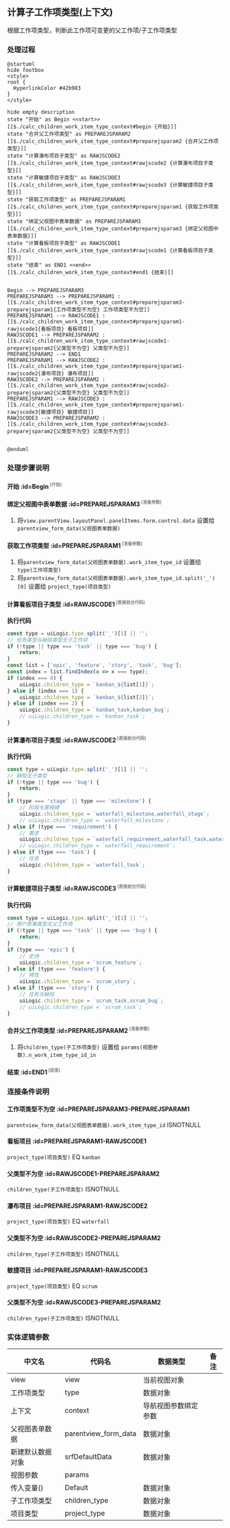 ## 计算子工作项类型(上下文) <!-- {docsify-ignore-all} -->

   根据工作项类型，判断此工作项可变更的父工作项/子工作项类型

### 处理过程

```plantuml
@startuml
hide footbox
<style>
root {
  HyperlinkColor #42b983
}
</style>

hide empty description
state "开始" as Begin <<start>> [[$./calc_children_work_item_type_context#begin {开始}]]
state "合并父工作项类型" as PREPAREJSPARAM2  [[$./calc_children_work_item_type_context#preparejsparam2 {合并父工作项类型}]]
state "计算瀑布项目子类型" as RAWJSCODE2  [[$./calc_children_work_item_type_context#rawjscode2 {计算瀑布项目子类型}]]
state "计算敏捷项目子类型" as RAWJSCODE3  [[$./calc_children_work_item_type_context#rawjscode3 {计算敏捷项目子类型}]]
state "获取工作项类型" as PREPAREJSPARAM1  [[$./calc_children_work_item_type_context#preparejsparam1 {获取工作项类型}]]
state "绑定父视图中表单数据" as PREPAREJSPARAM3  [[$./calc_children_work_item_type_context#preparejsparam3 {绑定父视图中表单数据}]]
state "计算看板项目子类型" as RAWJSCODE1  [[$./calc_children_work_item_type_context#rawjscode1 {计算看板项目子类型}]]
state "结束" as END1 <<end>> [[$./calc_children_work_item_type_context#end1 {结束}]]


Begin --> PREPAREJSPARAM3
PREPAREJSPARAM3 --> PREPAREJSPARAM1 : [[$./calc_children_work_item_type_context#preparejsparam3-preparejsparam1{工作项类型不为空} 工作项类型不为空]]
PREPAREJSPARAM1 --> RAWJSCODE1 : [[$./calc_children_work_item_type_context#preparejsparam1-rawjscode1{看板项目} 看板项目]]
RAWJSCODE1 --> PREPAREJSPARAM2 : [[$./calc_children_work_item_type_context#rawjscode1-preparejsparam2{父类型不为空} 父类型不为空]]
PREPAREJSPARAM2 --> END1
PREPAREJSPARAM1 --> RAWJSCODE2 : [[$./calc_children_work_item_type_context#preparejsparam1-rawjscode2{瀑布项目} 瀑布项目]]
RAWJSCODE2 --> PREPAREJSPARAM2 : [[$./calc_children_work_item_type_context#rawjscode2-preparejsparam2{父类型不为空} 父类型不为空]]
PREPAREJSPARAM1 --> RAWJSCODE3 : [[$./calc_children_work_item_type_context#preparejsparam1-rawjscode3{敏捷项目} 敏捷项目]]
RAWJSCODE3 --> PREPAREJSPARAM2 : [[$./calc_children_work_item_type_context#rawjscode3-preparejsparam2{父类型不为空} 父类型不为空]]


@enduml
```


### 处理步骤说明

#### 开始 :id=Begin<sup class="footnote-symbol"> <font color=gray size=1>[开始]</font></sup>




#### 绑定父视图中表单数据 :id=PREPAREJSPARAM3<sup class="footnote-symbol"> <font color=gray size=1>[准备参数]</font></sup>



1. 将`view.parentView.layoutPanel.panelItems.form.control.data` 设置给  `parentview_form_data(父视图表单数据)`

#### 获取工作项类型 :id=PREPAREJSPARAM1<sup class="footnote-symbol"> <font color=gray size=1>[准备参数]</font></sup>



1. 将`parentview_form_data(父视图表单数据).work_item_type_id` 设置给  `type(工作项类型)`
2. 将`parentview_form_data(父视图表单数据).work_item_type_id.split('_')[0]` 设置给  `project_type(项目类型)`

#### 计算看板项目子类型 :id=RAWJSCODE1<sup class="footnote-symbol"> <font color=gray size=1>[直接前台代码]</font></sup>



<p class="panel-title"><b>执行代码</b></p>

```javascript
const type = uiLogic.type.split('_')[1] || '';
// 任务类型与缺陷类型无子工作项
if (!type || type === 'task' || type === 'bug') {
    return;
}
const list = ['epic', 'feature', 'story', 'task', 'bug'];
const index = list.findIndex(x => x === type);
if (index === 0) {
    uiLogic.children_type = `kanban_${list[1]}`;
} else if (index === 1) {
    uiLogic.children_type = `kanban_${list[2]}`;
} else if (index === 2) {
    uiLogic.children_type = `kanban_task,kanban_bug`;
    // uiLogic.children_type = `kanban_task`;
}
```

#### 计算瀑布项目子类型 :id=RAWJSCODE2<sup class="footnote-symbol"> <font color=gray size=1>[直接前台代码]</font></sup>



<p class="panel-title"><b>执行代码</b></p>

```javascript
const type = uiLogic.type.split('_')[1] || '';
// 缺陷无子类型
if (!type || type === 'bug') {
    return;
}
if (type === 'stage' || type === 'milestone') {
    // 阶段与里程碑
    uiLogic.children_type = `waterfall_milestone,waterfall_stage`;
    // uiLogic.children_type = `waterfall_milestone`;
} else if (type === 'requirement') {
    // 需求
    uiLogic.children_type = `waterfall_requirement,waterfall_task,waterfall_bug`;
    // uiLogic.children_type = `waterfall_requirement`;
} else if (type === 'task') {
    // 任务
    uiLogic.children_type = `waterfall_task`;
}
```

#### 计算敏捷项目子类型 :id=RAWJSCODE3<sup class="footnote-symbol"> <font color=gray size=1>[直接前台代码]</font></sup>



<p class="panel-title"><b>执行代码</b></p>

```javascript
const type = uiLogic.type.split('_')[1] || '';
// 用户故事类型无父工作项
if (!type || type === 'task' || type === 'bug') {
    return;
}
if (type === 'epic') {
    // 史诗
    uiLogic.children_type = `scrum_feature`;
} else if (type === 'feature') {
    // 特性
    uiLogic.children_type = `scrum_story`;
} else if (type === 'story') {
    // 任务与缺陷
    uiLogic.children_type = `scrum_task,scrum_bug`;
    // uiLogic.children_type = `scrum_task`;
}
```

#### 合并父工作项类型 :id=PREPAREJSPARAM2<sup class="footnote-symbol"> <font color=gray size=1>[准备参数]</font></sup>



1. 将`children_type(子工作项类型)` 设置给  `params(视图参数).n_work_item_type_id_in`

#### 结束 :id=END1<sup class="footnote-symbol"> <font color=gray size=1>[结束]</font></sup>




### 连接条件说明
#### 工作项类型不为空 :id=PREPAREJSPARAM3-PREPAREJSPARAM1

```parentview_form_data(父视图表单数据).work_item_type_id``` ISNOTNULL
#### 看板项目 :id=PREPAREJSPARAM1-RAWJSCODE1

```project_type(项目类型)``` EQ ```kanban```
#### 父类型不为空 :id=RAWJSCODE1-PREPAREJSPARAM2

```children_type(子工作项类型)``` ISNOTNULL
#### 瀑布项目 :id=PREPAREJSPARAM1-RAWJSCODE2

```project_type(项目类型)``` EQ ```waterfall```
#### 父类型不为空 :id=RAWJSCODE2-PREPAREJSPARAM2

```children_type(子工作项类型)``` ISNOTNULL
#### 敏捷项目 :id=PREPAREJSPARAM1-RAWJSCODE3

```project_type(项目类型)``` EQ ```scrum```
#### 父类型不为空 :id=RAWJSCODE3-PREPAREJSPARAM2

```children_type(子工作项类型)``` ISNOTNULL


### 实体逻辑参数

|    中文名   |    代码名    |  数据类型      |备注 |
| --------| --------| --------  | --------   |
|view|view|当前视图对象||
|工作项类型|type|数据对象||
|上下文|context|导航视图参数绑定参数||
|父视图表单数据|parentview_form_data|数据对象||
|新建默认数据对象|srfDefaultData|数据对象||
|视图参数|params|||
|传入变量(<i class="fa fa-check"/></i>)|Default|数据对象||
|子工作项类型|children_type|数据对象||
|项目类型|project_type|数据对象||
